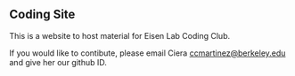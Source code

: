 ## Coding Site

This is a website to host material for Eisen Lab Coding Club. 

If you would like to contibute, please email Ciera ccmartinez@berkeley.edu and give her our github ID. 
